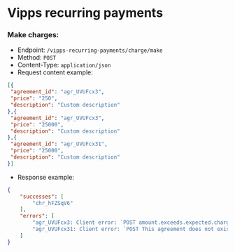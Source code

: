 # Vipps recurring payments

### Make charges:
* Endpoint: `/vipps-recurring-payments/charge/make`
* Method: `POST`
* Content-Type: `application/json`
* Request content example:
```json
[{
 "agreement_id": "agr_UVUFcx3",
 "price": "250",
 "description": "Custom description"
},{
 "agreement_id": "agr_UVUFcx3",
 "price": "25000",
 "description": "Custom description"
},{
 "agreement_id": "agr_UVUFcx31",
 "price": "25000",
 "description": "Custom description"
}]
```
* Response example:
```json
{
    "successes": [
        "chr_hFZSqV6"
    ],
    "errors": [
        "agr_UVUFcx3: Client error: `POST amount.exceeds.expected.chargelimit ...",
        "agr_UVUFcx31: Client error: `POST This agreement does not exist"
    ]
}
```
